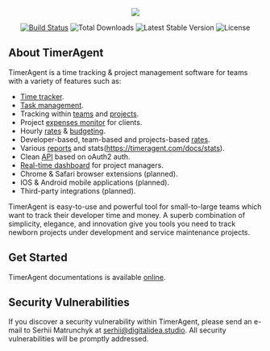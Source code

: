 <p align="center"><img src="https://timeragent.com/wp-content/uploads/2017/10/Asset-1@2x-300x45.png"></p>

<p align="center">
<a href="https://travis-ci.org/digitalideastudio/timeragent"><img src="https://travis-ci.org/digitalideastudio/timeragent.svg" alt="Build Status"></a>
<img src="https://poser.pugx.org/digitalideastudio/timeragent/d/total" alt="Total Downloads">
<img src="https://poser.pugx.org/digitalideastudio/timeragent/v/stable" alt="Latest Stable Version">
<img src="https://poser.pugx.org/digitalideastudio/timeragent/license" alt="License">
</p>


## About TimerAgent

TimerAgent is a time tracking & project management software for teams with a variety of features such as:

- [Time tracker](https://timeragent.com/docs/tracking).
- [Task management](https://timeragent.com/docs/tasks).
- Tracking within [teams](https://timeragent.com/docs/teams) and [projects](https://timeragent.com/docs/projects).
- Project [expenses monitor](https://timeragent.com/docs/expenses-monitor) for clients.
- Hourly [rates](https://timeragent.com/docs/rates) & [budgeting](https://timeragent.com/docs/budgeting).
- Developer-based, team-based and projects-based [rates](https://timeragent.com/docs/rates).
- Various [reports](https://timeragent.com/docs/reporting) and stats(https://timeragent.com/docs/stats).
- Clean [API](https://api.timeragent.com) based on oAuth2 auth.
- [Real-time dashboard](https://timeragent.com/docs/dashboard) for project managers.
- Chrome & Safari browser extensions (planned).
- IOS & Android mobile applications (planned).
- Third-party integrations (planned).

TimerAgent is easy-to-use and powerful tool for small-to-large teams which want to track their developer time and money. A superb combination of simplicity, elegance, and innovation give you tools you need to track newborn projects under development and service maintenance projects.

## Get Started

TimerAgent documentations is available [online](https://timeragent.com/docs).

## Security Vulnerabilities

If you discover a security vulnerability within TimerAgent, please send an e-mail to Serhii Matrunchyk at serhii@digitalidea.studio. All security vulnerabilities will be promptly addressed.



